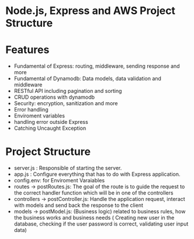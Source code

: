 # Node.js, Express and AWS Project Structure 

# Features
- Fundamental of Express: routing, middleware, sending response and more
- Fundamental of Dynamodb: Data models, data validation and middleware
- RESTful API including pagination and sorting
- CRUD operations with dynamodb
- Security: encryption, sanitization and more
- Error handling
- Enviroment variables
- handling error outside Express
- Catching Uncaught Exception

# Project Structure
- server.js : Responsible of starting the server.
- app.js : Configure everything that has to do with Express application. 
- config.env: for Enviroment Varaiables
- routes -> postRoutes.js: The goal of the route is to guide the request to the correct handler function which will be in one of the controllers
- controllers -> postController.js: Handle the application request, interact with models and send back the response to the client 
- models -> postModel.js: (Business logic) related to business rules, how the business works and business needs ( Creating new user in the database, checking if the user password is correct, validating user input data)

